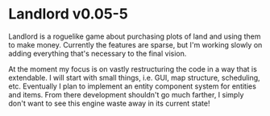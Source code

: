 # Landlord v0.05-5

Landlord is a roguelike game about purchasing plots of land and using them to make money. Currently the features are sparse, but I'm working slowly on adding everything that's necessary to the final vision.

At the moment my focus is on vastly restructuring the code in a way that is extendable. I will start with small things, i.e. GUI, map structure, scheduling, etc. Eventually I plan to implement an entity component system for entities and items. From there development shouldn't go much farther, I simply don't want to see this engine waste away in its current state!

